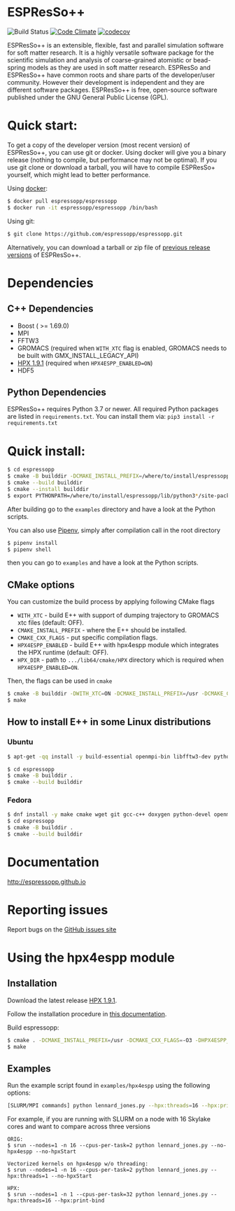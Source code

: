 # ESPResSo++

![Build Status](https://github.com/espressopp/espressopp/actions/workflows/validate.yml/badge.svg?branch=master)
[![Code Climate](https://codeclimate.com/github/espressopp/espressopp/badges/gpa.svg)](https://codeclimate.com/github/espressopp/espressopp)
[![codecov](https://codecov.io/gh/espressopp/espressopp/branch/master/graph/badge.svg?token=gx8YKTpfcR)](https://codecov.io/gh/espressopp/espressopp)

ESPResSo++ is an extensible, flexible, fast and parallel simulation software for
soft matter research. It is a highly versatile software package for the
scientific simulation and analysis of coarse-grained atomistic or bead-spring
models as they are used in soft matter research. ESPResSo and ESPResSo++ have
common roots and share parts of the developer/user community. However their
development is independent and they are different software packages. ESPResSo++
is free, open-source software published under the GNU General Public License
(GPL).

# Quick start:

To get a copy of the developer version (most recent version) of ESPResSo++, you can use git or docker. Using docker will give you a binary release (nothing to compile, but performance may not be optimal). If you use git clone or download a tarball, you will have to compile ESPResSo+ yourself, which might lead to better performance.

Using [docker](https://www.docker.com):
```sh
$ docker pull espressopp/espressopp
$ docker run -it espressopp/espressopp /bin/bash
```

Using git:
```sh
$ git clone https://github.com/espressopp/espressopp.git
```

Alternatively, you can download a tarball or zip file of [previous release versions](https://github.com/espressopp/espressopp/releases) of ESPResSo++.

# Dependencies
## C++ Dependencies
 - Boost ( >= 1.69.0)
 - MPI
 - FFTW3
 - GROMACS (required when `WITH_XTC` flag is enabled, GROMACS needs to be built with GMX_INSTALL_LEGACY_API)
 - [HPX 1.9.1](https://hpx-docs.stellar-group.org/tags/1.9.1/html/quickstart.html) (required when `HPX4ESPP_ENABLED=ON`)
 - HDF5

## Python Dependencies
ESPResSo++ requires Python 3.7 or newer. All required Python packages are listed in `requirements.txt`. You can install them via: `pip3 install -r requirements.txt`

# Quick install:

```sh
$ cd espressopp
$ cmake -B builddir -DCMAKE_INSTALL_PREFIX=/where/to/install/espressopp .
$ cmake --build builddir
$ cmake --install builddir
$ export PYTHONPATH=/where/to/install/espressopp/lib/python3*/site-packages:${PYTHONPATH}
```

After building go to the `examples` directory and have a look at the Python scripts.

You can also use [Pipenv](https://github.com/pypa/pipenv), simply after compilation call in the root directory
```sh
$ pipenv install
$ pipenv shell
```

then you can go to `examples` and have a look at the Python scripts.

## CMake options

You can customize the build process by applying following CMake flags

 - `WITH_XTC` - build E++ with support of dumping trajectory to GROMACS xtc files (default: OFF).
 - `CMAKE_INSTALL_PREFIX` - where the E++ should be installed.
 - `CMAKE_CXX_FLAGS` - put specific compilation flags.
 - `HPX4ESPP_ENABLED` - build E++ with hpx4espp module which integrates the HPX runtime (default: OFF).
 - `HPX_DIR` - path to `.../lib64/cmake/HPX` directory which is required when `HPX4ESPP_ENABLED=ON`.

Then, the flags can be used in `cmake`

```sh
$ cmake -B builddir -DWITH_XTC=ON -DCMAKE_INSTALL_PREFIX=/usr -DCMAKE_CXX_FLAGS=-O3 -DHPX4ESPP_ENABLED=ON -DHPX_DIR=/path/to/hpx/lib64/cmake/HPX .
$ make
```

## How to install E++ in some Linux distributions

### Ubuntu

```sh
$ apt-get -qq install -y build-essential openmpi-bin libfftw3-dev python3-dev libboost-all-dev git python3-mpi4py cmake wget python3-numpy ipython3 clang llvm ccache python3-pip doxygen sphinx-common python3-matplotlib graphviz texlive-latex-base texlive-latex-extra texlive-latex-recommended ghostscript libgromacs-dev clang-format curl latexmk libhdf5-dev python3-h5py sudo

$ cd espressopp
$ cmake -B builddir .
$ cmake --build builddir
```

### Fedora

```sh
$ dnf install -y make cmake wget git gcc-c++ doxygen python-devel openmpi-devel environment-modules python-pip clang llvm compiler-rt ccache findutils boost-devel boost-python3-devel python-sphinx fftw-devel python-matplotlib texlive-latex-bin graphviz boost-openmpi-devel ghostscript python3-mpi4py-openmpi texlive-hyphen-base texlive-cm texlive-cmap texlive-ucs texlive-ec gromacs-devel hwloc-devel lmfit-devel ocl-icd-devel hdf5-devel python-h5py atlas hdf5 liblzf python-six python-nose python-numpy
$ cd espressopp
$ cmake -B builddir .
$ cmake --build builddir
```

# Documentation

http://espressopp.github.io

# Reporting issues

Report bugs on the [GitHub issues site](https://github.com/espressopp/espressopp/issues)

# Using the hpx4espp module

## Installation

Download the latest release [HPX 1.9.1](https://github.com/STEllAR-GROUP/hpx/releases/tag/1.9.1).

Follow the installation procedure in [this documentation](https://hpx-docs.stellar-group.org/tags/1.9.1/html/quickstart.html).

Build espressopp:

```sh
$ cmake . -DCMAKE_INSTALL_PREFIX=/usr -DCMAKE_CXX_FLAGS=-O3 -DHPX4ESPP_ENABLED=ON -DHPX_DIR=/path/to/hpx/lib64/cmake/HPX
$ make
```

## Examples

Run the example script found in `examples/hpx4espp` using the following options:
```sh
[SLURM/MPI commands] python lennard_jones.py --hpx:threads=16 --hpx:print-bind [--no-hpx4espp] [--no-hpxStart]
```

For example, if you are running with SLURM on a node with 16 Skylake cores and want to compare across three versions
```
ORIG:
$ srun --nodes=1 -n 16 --cpus-per-task=2 python lennard_jones.py --no-hpx4espp --no-hpxStart

Vectorized kernels on hpx4espp w/o threading:
$ srun --nodes=1 -n 16 --cpus-per-task=2 python lennard_jones.py --hpx:threads=1 --no-hpxStart

HPX:
$ srun --nodes=1 -n 1 --cpus-per-task=32 python lennard_jones.py --hpx:threads=16 --hpx:print-bind
```
